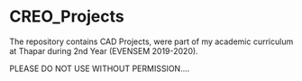 # CREO_Projects

The repository contains CAD Projects, were part of my academic curriculum at Thapar during 2nd Year (EVENSEM 2019-2020).

PLEASE DO NOT USE WITHOUT PERMISSION....
